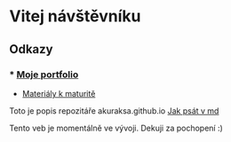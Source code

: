 # Vitej návštěvníku
## Odkazy
### * [Moje portfolio](https://akuraksa.github.io/portfolio/index.html)
* [Materiály k maturitě](https://ujepcz-my.sharepoint.com/:f:/g/personal/st98395_students_ujep_cz/Ek-gbxFZfstFrUa8Yl0uUckBYqQJvpqqhsG6v4vmiWRwNA)

Toto je popis repozitáře akuraksa.github.io
[Jak psát v md](https://github.com/adam-p/markdown-here/wiki/Markdown-Cheatsheet)

Tento veb je momentálně ve vývoji. Dekuji za pochopení :)

